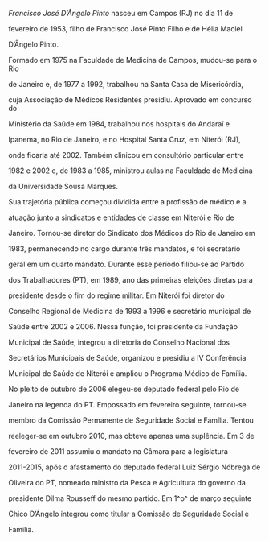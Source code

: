 

*Francisco José D’Ângelo Pinto* nasceu em Campos (RJ) no dia 11 de

fevereiro de 1953, filho de Francisco José Pinto Filho e de Hélia Maciel

D’Ângelo Pinto.



Formado em 1975 na Faculdade de Medicina de Campos, mudou-se para o Rio

de Janeiro e, de 1977 a 1992, trabalhou na Santa Casa de Misericórdia,

cuja Associação de Médicos Residentes presidiu. Aprovado em concurso do

Ministério da Saúde em 1984, trabalhou nos hospitais do Andaraí e

Ipanema, no Rio de Janeiro, e no Hospital Santa Cruz, em Niterói (RJ),

onde ficaria até 2002. Também clinicou em consultório particular entre

1982 e 2002 e, de 1983 a 1985, ministrou aulas na Faculdade de Medicina

da Universidade Sousa Marques.



Sua trajetória pública começou dividida entre a profissão de médico e a

atuação junto a sindicatos e entidades de classe em Niterói e Rio de

Janeiro. Tornou-se diretor do Sindicato dos Médicos do Rio de Janeiro em

1983, permanecendo no cargo durante três mandatos, e foi secretário

geral em um quarto mandato. Durante esse período filiou-se ao Partido

dos Trabalhadores (PT), em 1989, ano das primeiras eleições diretas para

presidente desde o fim do regime militar. Em Niterói foi diretor do

Conselho Regional de Medicina de 1993 a 1996 e secretário municipal de

Saúde entre 2002 e 2006. Nessa função, foi presidente da Fundação

Municipal de Saúde, integrou a diretoria do Conselho Nacional dos

Secretários Municipais de Saúde, organizou e presidiu a IV Conferência

Municipal de Saúde de Niterói e ampliou o Programa Médico de Família.



No pleito de outubro de 2006 elegeu-se deputado federal pelo Rio de

Janeiro na legenda do PT. Empossado em fevereiro seguinte, tornou-se

membro da Comissão Permanente de Seguridade Social e Família. Tentou

reeleger-se em outubro 2010, mas obteve apenas uma suplência. Em 3 de

fevereiro de 2011 assumiu o mandato na Câmara para a legislatura

2011-2015, após o afastamento do deputado federal Luiz Sérgio Nóbrega de

Oliveira do PT, nomeado ministro da Pesca e Agricultura do governo da

presidente Dilma Rousseff do mesmo partido. Em 1^o^ de março seguinte

Chico D’Ângelo integrou como titular a Comissão de Seguridade Social e

Família.



